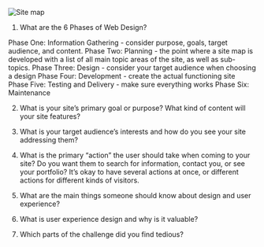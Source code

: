 ![Site map](/imgs/site-map.png)

1) What are the 6 Phases of Web Design?

Phase One: Information Gathering - consider purpose, goals, target audience, and content.
Phase Two: Planning - the point where a site map is developed with a list of all main topic areas of the site, as well as sub-topics.
Phase Three: Design - consider your target audience when choosing a design
Phase Four: Development - create the actual functioning site
Phase Five: Testing and Delivery - make sure everything works
Phase Six: Maintenance

2) What is your site’s primary goal or purpose?  What kind of content will your site features?




3) What is your target audience’s interests and how do you see your site addressing them?



4) What is the primary “action” the user should take when coming to your site?  Do you want them to search for information, contact you, or see your portfolio?  It’s okay to have several actions at once, or different actions for different kinds of visitors.



5) What are the main things someone should know about design and user experience?



6) What is user experience design and why is it valuable?



7) Which parts of the challenge did you find tedious?



